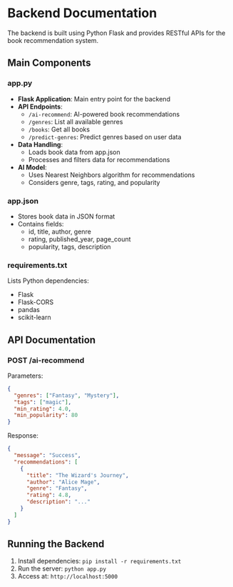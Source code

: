 # Backend Documentation

The backend is built using Python Flask and provides RESTful APIs for the book recommendation system.

## Main Components

### app.py
- **Flask Application**: Main entry point for the backend
- **API Endpoints**:
  - `/ai-recommend`: AI-powered book recommendations
  - `/genres`: List all available genres
  - `/books`: Get all books
  - `/predict-genres`: Predict genres based on user data
- **Data Handling**:
  - Loads book data from app.json
  - Processes and filters data for recommendations
- **AI Model**:
  - Uses Nearest Neighbors algorithm for recommendations
  - Considers genre, tags, rating, and popularity

### app.json
- Stores book data in JSON format
- Contains fields:
  - id, title, author, genre
  - rating, published_year, page_count
  - popularity, tags, description

### requirements.txt
Lists Python dependencies:
- Flask
- Flask-CORS
- pandas
- scikit-learn

## API Documentation

### POST /ai-recommend
Parameters:
```json
{
  "genres": ["Fantasy", "Mystery"],
  "tags": ["magic"],
  "min_rating": 4.0,
  "min_popularity": 80
}
```

Response:
```json
{
  "message": "Success",
  "recommendations": [
    {
      "title": "The Wizard's Journey",
      "author": "Alice Mage",
      "genre": "Fantasy",
      "rating": 4.8,
      "description": "..."
    }
  ]
}
```

## Running the Backend

1. Install dependencies: `pip install -r requirements.txt`
2. Run the server: `python app.py`
3. Access at: `http://localhost:5000`
